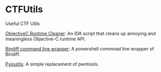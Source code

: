 # CTFUtils
Useful CTF Utils

[ObjectiveC Runtime Cleaner](objcrt_cleaner): An IDA script that cleans up annoying and meaningless Objective-C runtime API.

[Bindiff command line wrapper](bindiff_cliwrapper): A powershell commnad line wrapper of Bindiff.

[Pyioutils](pyioutils): A simple replacement of pwntools.
